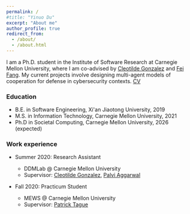 ```yaml
---
permalink: /
#title: "Yinuo Du"
excerpt: "About me"
author_profile: true
redirect_from: 
  - /about/
  - /about.html
---
```


I am a Ph.D. student in the Institute of Software Research at Carnegie Mellon University, where I am co-advised by [Cleotilde Gonzalez](https://www.cmu.edu/dietrich/sds/ddmlab/cotyweb/) and [Fei Fang](https://feifang.info/). My current projects involve designing multi-agent models of cooperation for defense in cybersecurity contexts. <a href="https://drive.google.com/drive/u/0/folders/1FHxcTwolrS7XvYNSuJKHNPDPB9OBVpdL?ths=true" download><span>CV</span></a>

### Education
* B.E. in Software Engineering, Xi'an Jiaotong University, 2019
* M.S. in Information Technology, Carnegie Mellon University, 2021
* Ph.D in Societal Computing, Carnegie Mellon University, 2026 (expected)

### Work experience
* Summer 2020: Research Assistant
  * DDMLab @ Carnegie Mellon University
  * Supervisor: [Cleotilde Gonzalez](https://www.cmu.edu/dietrich/sds/ddmlab/cotyweb/), [Palvi Aggarwal](https://hb2504.utep.edu/Home/Profile?username=paggarwal)

* Fall 2020: Practicum Student
  * MEWS @ Carnegie Mellon University
  * Supervisor: [Patrick Tague](http://wnss.sv.cmu.edu/people/tague/)
  